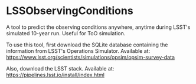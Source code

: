 # LSSObservingConditions
A tool to predict the observing conditions anywhere, anytime during LSST's simulated 10-year run. Useful for ToO simulation.

To use this tool, first download the SQLite database containing the information from LSST's Operations Simulator. Available at: https://www.lsst.org/scientists/simulations/opsim/opsim-survey-data

Also, download the LSST stack. Available at: https://pipelines.lsst.io/install/index.html
